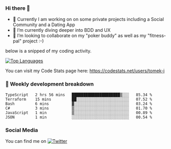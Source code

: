 ### Hi there 👋


- 🔭 Currently I am working on on some private projects including a Social Community and a Dating App
- 🌱 I’m currently diving deeper into BDD and UX
- 👯 I’m looking to collaborate on my "poker buddy" as well as my "fitness-pal" project :-)

below is a snipped of my coding activity.
<!--
**tomek-i/tomek-i** is a ✨ _special_ ✨ repository because its `README.md` (this file) appears on your GitHub profile.

Here are some ideas to get you started:

- 🔭 I’m currently working on ...
- 🌱 I’m currently learning ...
- 👯 I’m looking to collaborate on ...
- 🤔 I’m looking for help with ...
- 💬 Ask me about ...
- 📫 How to reach me: ...
- 😄 Pronouns: ...
- ⚡ Fun fact: ...
-->
[![Top Languages](https://github-readme-stats.vercel.app/api/top-langs/?username=tomek-i&layout=compact)](https://github.com/tomek-i)

You can visit my Code Stats page here: https://codestats.net/users/tomek-i

### 💬 Weekly development breakdown
<!--START_SECTION:waka-->

```text
TypeScript   2 hrs 56 mins   █████████████████████▒░░░   85.34 %
Terraform    15 mins         ██░░░░░░░░░░░░░░░░░░░░░░░   07.52 %
Bash         6 mins          ▓░░░░░░░░░░░░░░░░░░░░░░░░   03.24 %
C#           3 mins          ▒░░░░░░░░░░░░░░░░░░░░░░░░   01.70 %
JavaScript   1 min           ▒░░░░░░░░░░░░░░░░░░░░░░░░   00.89 %
JSON         1 min           ░░░░░░░░░░░░░░░░░░░░░░░░░   00.54 %
```

<!--END_SECTION:waka-->

<!-- Actual text -->

### Social Media
You can find me on [![Twitter][1.2]][1]

<!-- Icons -->

[1.2]: http://i.imgur.com/wWzX9uB.png 


<!-- Links to your social media accounts -->

[1]: https://twitter.com/tomek_i
